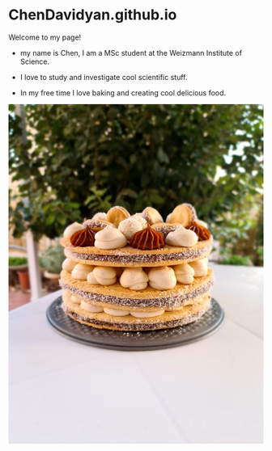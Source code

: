 # ChenDavidyan.github.io

Welcome to my page! 
* my name is Chen, I am a MSc student at the Weizmann Institute of Science.
 
* I love to study and investigate cool scientific stuff.
  
* In my free time I love baking and creating cool delicious food.

![](/2e3d8908-41d4-4604-8eeb-91bbba1fe5b2.JPG)
